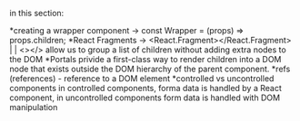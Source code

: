 in this section:

*creating a wrapper component -> const Wrapper = (props) => props.children;
*React Fragments -> <React.Fragment></React.Fragment> | <Fragment></Fragment> | <></>
    allow us to group a list of children without adding extra nodes to the DOM
*Portals
    privide a first-class way to render children into a DOM node that exists outside the DOM hierarchy of the parent component.
*refs (references) - reference to a DOM element
*controlled vs uncontrolled components
    in controlled components, forma data is handled by a React component, in uncontrolled components form data is handled with DOM manipulation